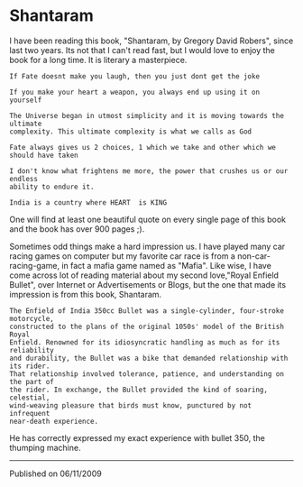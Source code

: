 # Shantaram

I have been reading this book, "Shantaram, by Gregory David Robers", since last
two years. Its not that I can't read fast, but I would love to enjoy the book
for a long time. It is literary a masterpiece.

```
If Fate doesnt make you laugh, then you just dont get the joke
```

```
If you make your heart a weapon, you always end up using it on yourself
```

```
The Universe began in utmost simplicity and it is moving towards the ultimate
complexity. This ultimate complexity is what we calls as God
```

```
Fate always gives us 2 choices, 1 which we take and other which we should have taken
```

```
I don't know what frightens me more, the power that crushes us or our endless
ability to endure it.
```

```
India is a country where HEART  is KING
```

One will find at least one beautiful quote on every single page of this book and
the book has over 900 pages ;).

Sometimes odd things make a hard impression us. I have played many car racing
games on computer but my favorite car race is from a non-car-racing-game, in
fact a mafia game named as "Mafia". Like wise, I have come across lot of reading
material about my second love,"Royal Enfield Bullet", over Internet or
Advertisements or Blogs, but the one that made its impression is from this book,
Shantaram.

```
The Enfield of India 350cc Bullet was a single-cylinder, four-stroke motorcycle,
constructed to the plans of the original 1050s' model of the British Royal
Enfield. Renowned for its idiosyncratic handling as much as for its reliability
and durability, the Bullet was a bike that demanded relationship with its rider.
That relationship involved tolerance, patience, and understanding on the part of
the rider. In exchange, the Bullet provided the kind of soaring, celestial,
wind-weaving pleasure that birds must know, punctured by not infrequent
near-death experience.
```
He has correctly expressed my exact experience with bullet 350, the thumping
machine.

---
Published on 06/11/2009
